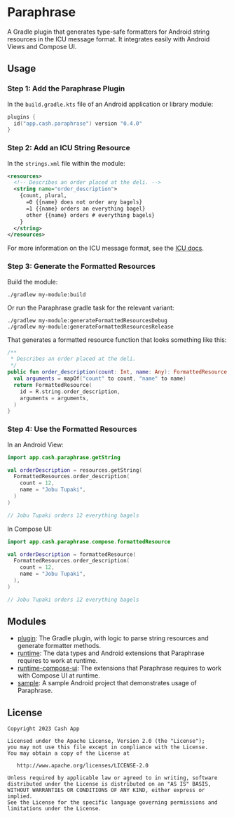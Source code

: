 # Paraphrase

A Gradle plugin that generates type-safe formatters for Android string resources in the ICU message format. It integrates easily with Android Views and Compose UI.

## Usage

### Step 1: Add the Paraphrase Plugin

In the `build.gradle.kts` file of an Android application or library module:

```kotlin
plugins {
  id("app.cash.paraphrase") version "0.4.0"
}
```

### Step 2: Add an ICU String Resource

In the `strings.xml` file within the module:

```xml
<resources>
  <!-- Describes an order placed at the deli. -->
  <string name="order_description">
    {count, plural,
      =0 {{name} does not order any bagels}
      =1 {{name} orders an everything bagel}
      other {{name} orders # everything bagels}
    }
  </string>
</resources>
```

For more information on the ICU message format, see the [ICU docs](https://unicode-org.github.io/icu/userguide/format_parse/messages).

### Step 3: Generate the Formatted Resources

Build the module:

```shell
./gradlew my-module:build
```

Or run the Paraphrase gradle task for the relevant variant:

```shell
./gradlew my-module:generateFormattedResourcesDebug
./gradlew my-module:generateFormattedResourcesRelease
```

That generates a formatted resource function that looks something like this:
```kotlin
/**
 * Describes an order placed at the deli.
 */
public fun order_description(count: Int, name: Any): FormattedResource {
  val arguments = mapOf("count" to count, "name" to name)
  return FormattedResource(
    id = R.string.order_description,
    arguments = arguments,
  )
}
```


### Step 4: Use the Formatted Resources

In an Android View:

```kotlin
import app.cash.paraphrase.getString

val orderDescription = resources.getString(
  FormattedResources.order_description(
    count = 12,
    name = "Jobu Tupaki",
  )
)

// Jobu Tupaki orders 12 everything bagels
```

In Compose UI:

```kotlin
import app.cash.paraphrase.compose.formattedResource

val orderDescription = formattedResource(
  FormattedResources.order_description(
    count = 12,
    name = "Jobu Tupaki",
  ),
)

// Jobu Tupaki orders 12 everything bagels
```

## Modules

* [plugin](plugin): The Gradle plugin, with logic to parse string resources and generate formatter methods.
* [runtime](runtime): The data types and Android extensions that Paraphrase requires to work at runtime.
* [runtime-compose-ui](runtime-compose-ui): The extensions that Paraphrase requires to work with Compose UI at runtime.
* [sample](sample): A sample Android project that demonstrates usage of Paraphrase.

## License

    Copyright 2023 Cash App

    Licensed under the Apache License, Version 2.0 (the "License");
    you may not use this file except in compliance with the License.
    You may obtain a copy of the License at

       http://www.apache.org/licenses/LICENSE-2.0

    Unless required by applicable law or agreed to in writing, software
    distributed under the License is distributed on an "AS IS" BASIS,
    WITHOUT WARRANTIES OR CONDITIONS OF ANY KIND, either express or implied.
    See the License for the specific language governing permissions and
    limitations under the License.
